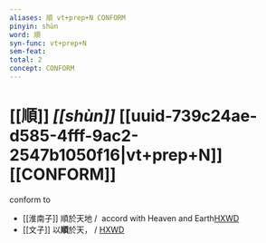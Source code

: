 ```yaml
---
aliases: 順 vt+prep+N CONFORM
pinyin: shùn
word: 順
syn-func: vt+prep+N
sem-feat: 
total: 2
concept: CONFORM 
---
```

# [[順]] *[[shùn]]*  [[uuid-739c24ae-d585-4fff-9ac2-2547b1050f16|vt+prep+N]] [[CONFORM]]
conform to
 - [[淮南子]] 順於天地 /  accord with Heaven and Earth[HXWD](https://hxwd.org/textview.html?location=KR3j0010_tls_013-7a.20)
 - [[文子]] 以**順**於天， / [HXWD](https://hxwd.org/textview.html?location=KR5c0118_tls_003-4a.27)